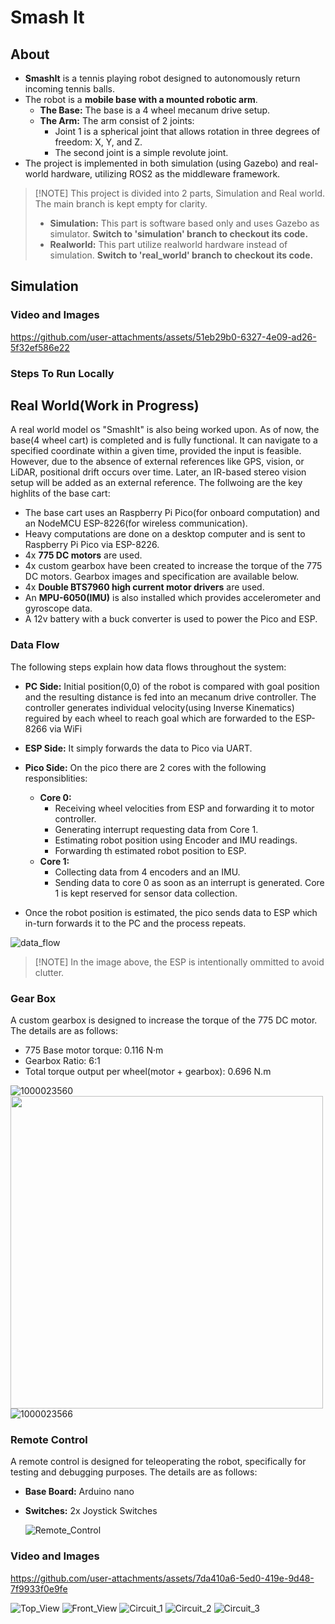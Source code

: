 # Smash It

## About
* **SmashIt** is a tennis playing robot designed to autonomously return incoming tennis balls.
* The robot is a **mobile base with a mounted robotic arm**.
    * **The Base:** The base is a 4 wheel mecanum drive setup.
    * **The Arm:** The arm consist of 2 joints:
      *  Joint 1 is a spherical joint that allows rotation in three degrees of freedom: X, Y, and Z.
      *  The second joint is a simple revolute joint. 
* The project is implemented in both simulation (using Gazebo) and real-world hardware, utilizing ROS2 as the middleware framework.
  
>  [!NOTE]
> This project is divided into 2 parts, Simulation and Real world. The main branch is kept empty for clarity. 
> * **Simulation:** This part is software based only and uses Gazebo as simulator. **Switch to 'simulation' branch to checkout its code.**
> * **Realworld:** This part utilize realworld hardware instead of simulation. **Switch to 'real_world' branch to checkout its code.**


## Simulation



### Video and Images
https://github.com/user-attachments/assets/51eb29b0-6327-4e09-ad26-5f32ef586e22

### Steps To Run Locally


## Real World(Work in Progress)
A real world model os "SmashIt" is also being worked upon. As of now, the base(4 wheel cart) is completed and is fully functional. It can navigate to a specified coordinate within a given time, provided the input is feasible. However, due to the absence of external references like GPS, vision, or LiDAR, positional drift occurs over time. Later, an IR-based stereo vision setup will be added as an external reference. The follwoing are the key highlits of the base cart: 

* The base cart uses an Raspberry Pi Pico(for onboard computation) and an NodeMCU ESP-8226(for wireless communication).
* Heavy computations are done on a desktop computer and is sent to Raspberry Pi Pico via ESP-8226.
* 4x **775 DC motors** are used.
* 4x custom gearbox have been created to increase the torque of the 775 DC motors. Gearbox images and specification are available below.
* 4x **Double BTS7960 high current motor drivers** are used.
* An **MPU-6050(IMU)** is also installed which provides accelerometer and gyroscope data.
* A 12v battery with a buck converter is used to power the Pico and ESP.

### Data Flow
 The following steps explain how data flows throughout the system:
 * **PC Side:** Initial position(0,0) of the robot is compared with goal position and the resulting distance is fed into an mecanum drive controller. The controller generates individual velocity(using Inverse Kinematics) reguired by each wheel to reach goal which are forwarded to the ESP-8266 via WiFi
 * **ESP Side:** It simply forwards the data to Pico via UART.
 * **Pico Side:** On the pico there are 2 cores with the following responsiblities:
    * **Core 0:**
       * Receiving wheel velocities from ESP and forwarding it to motor controller.
       * Generating  interrupt requesting data from Core 1.
       * Estimating robot position using Encoder and IMU readings.
       * Forwarding th estimated robot position to ESP.
    * **Core 1:**
       * Collecting data from 4 encoders and an IMU.
       * Sending  data to core 0 as soon as an interrupt is generated. Core 1 is kept reserved for sensor data collection.
         
 * Once the robot position is estimated, the pico sends data to ESP which in-turn forwards it to the PC and the process repeats.



![data_flow](https://github.com/user-attachments/assets/cde7371a-3ae4-4544-ac8e-68a7ad1fd733)

>  [!NOTE]
> In the image above, the ESP is intentionally ommitted to avoid clutter.  
 
### Gear Box
A custom gearbox is designed to increase the torque of the 775 DC motor. The details are as follows:
* 775 Base motor torque: 0.116 N·m
* Gearbox Ratio: 6:1
* Total torque output per wheel(motor + gearbox): 0.696 N.m
  
![1000023560](https://github.com/user-attachments/assets/651167bd-2f1b-4886-853d-57bf46d4ce92)
<img src="https://github.com/user-attachments/assets/ac04f767-61bc-44c3-9bee-ee56d1b8560f" width="500" height="500"/>
![1000023566](https://github.com/user-attachments/assets/7e36d4db-2282-4a80-92d0-1cc0144e6667)

### Remote Control
A remote control is designed for teleoperating the robot, specifically for testing and debugging purposes. The details are as follows:
* **Base Board:** Arduino nano
* **Switches:** 2x Joystick Switches

  ![Remote_Control](https://github.com/user-attachments/assets/557ca4e1-884e-4a73-939a-7990b71dd165)

### Video and Images

https://github.com/user-attachments/assets/7da410a6-5ed0-419e-9d48-7f9933f0e9fe

![Top_View](https://github.com/user-attachments/assets/4ffcc9af-e3d7-4492-b779-cd6cf8139fa6)
![Front_View](https://github.com/user-attachments/assets/c4095844-9a3b-4268-93a0-7cb4f1025cf9)
![Circuit_1](https://github.com/user-attachments/assets/6a93c9da-0148-446a-96ff-261cbbd02e40)
![Circuit_2](https://github.com/user-attachments/assets/8b76f58f-3005-4d71-9386-29f7b17fb994)
![Circuit_3](https://github.com/user-attachments/assets/523b8852-a32f-4c44-b208-ea17cacd347b)



